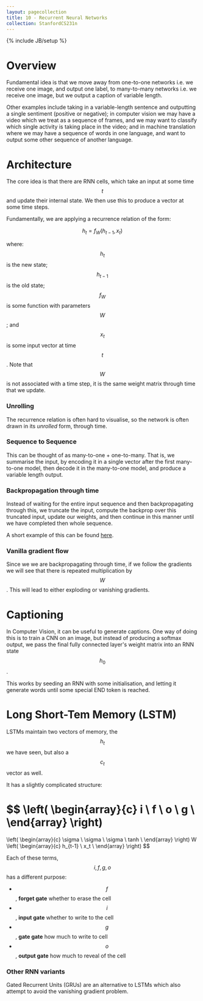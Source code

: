 ```yaml
---
layout: pagecollection
title: 10 - Recurrent Neural Networks
collection: StanfordCS231n
---
```

{% include JB/setup %}

# Overview
Fundamental idea is that we move away from one-to-one networks i.e. we receive one image, and output one label, to many-to-many networks i.e. we receive one image, but we output a caption of variable length.

Other examples include taking in a variable-length sentence and outputting a single sentiment (positive or negative); in computer vision we may have a video which we treat as a sequence of frames, and we may want to classify which single activity is taking place in the video; and in machine translation where we may have a sequence of words in one language, and want to output some other sequence of another language.

# Architecture

The core idea is that there are RNN cells, which take an input at some time $$t$$ and update their internal state. We then use this to produce a vector at some time steps.

Fundamentally, we are applying a recurrence relation of the form:

$$h_t = f_W(h_{t-1}, x_t)$$

where: $$h_t$$ is the new state; $$h_{t-1}$$ is the old state; $$f_W$$ is some function with parameters $$W$$; and $$x_t$$ is some input vector at time $$t$$. Note that $$W$$ is not associated with a time step, it is the same weight matrix through time that we update.

### Unrolling

The recurrence relation is often hard to visualise, so the network is often drawn in its _unrolled_ form, through time.

### Sequence to Sequence

This can be thought of as many-to-one + one-to-many. That is, we summarise the input, by encoding it in a single vector after the first many-to-one model, then decode it in the many-to-one model, and produce a variable length output.

### Backpropagation through time

Instead of waiting for the entire input sequence and then backpropagating through this, we truncate the input, compute the backprop over this truncated input, update our weights, and then continue in this manner until we have completed then whole sequence.

A short example of this can be found [here](https://gist.github.com/karpathy/d4dee566867f8291f086).

### Vanilla gradient flow
Since we we are backpropagating through time, if we follow the gradients we will see that there is repeated multiplication by $$W$$. This will lead to either exploding or vanishing gradients.

# Captioning

In Computer Vision, it can be useful to generate captions. One way of doing this is to train a CNN on an image, but instead of producing a softmax output, we pass the final fully connected layer's weight matrix into an RNN state $$h_0$$.

This works by seeding an RNN with some initialisation, and letting it generate words until some special END token is reached.

# Long Short-Tem Memory (LSTM)

LSTMs maintain two vectors of memory, the $$h_t$$ we have seen, but also a $$c_t$$ vector as well.

It has a slightly complicated structure:

$$
\left( \begin{array}{c}
i \\
f \\
o \\
g \\
\end{array} \right)
=
\left( \begin{array}{c}
\sigma \\
\sigma \\
\sigma \\
tanh \\
\end{array} \right)
W
\left( \begin{array}{c}
h_{t-1} \\
x_t \\
\end{array} \right)
$$

Each of these terms, $$i, f, g, o$$ has a different purpose:

- $$f$$, **forget gate** whether to erase the cell
- $$i$$, **input gate** whether to write to the cell
- $$g$$, **gate gate** how much to write to cell
- $$o$$, **output gate** how much to reveal of the cell

### Other RNN variants

Gated Recurrent Units (GRUs) are an alternative to LSTMs which also attempt to avoid the vanishing gradient problem.
